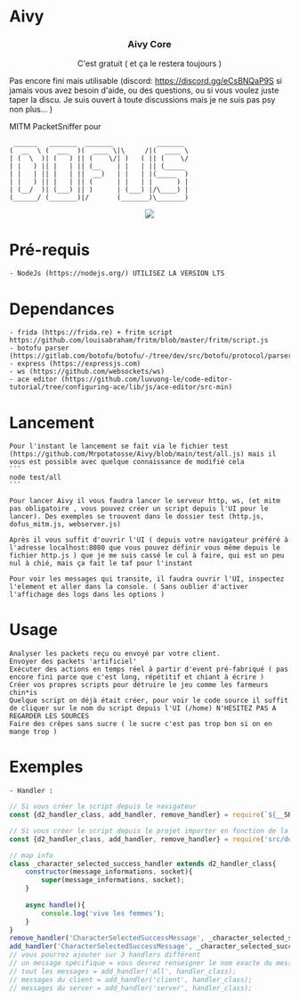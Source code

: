 # Aivy

<h3 align="center"><strong>Aivy Core</strong></h3>

<p align="center">C'est gratuit ( et ça le restera toujours )</p>

Pas encore fini mais utilisable (discord: https://discord.gg/eCsBNQaP9S si jamais vous avez besoin d'aide, ou des questions, ou si vous voulez juste taper la discu. Je suis ouvert à toute discussions mais je ne suis pas psy non plus... )

MITM PacketSniffer pour 
```
 ______   _______  _______           _______ 
(  __  \ (  ___  )(  ____ \|\     /|(  ____ \
| (  \  )| (   ) || (    \/| )   ( || (    \/
| |   ) || |   | || (__    | |   | || (_____ 
| |   | || |   | ||  __)   | |   | |(_____  )
| |   ) || |   | || (      | |   | |      ) |
| (__/  )| (___) || )      | (___) |/\____) |
(______/ (_______)|/       (_______)\_______)
```

<p align="center">
  <img src="https://camo.githubusercontent.com/de3e9648ad06c6d749236ad24df6170fd599071f/68747470733a2f2f7062732e7477696d672e636f6d2f6d656469612f456a5f5a656c65585941492d45514e3f666f726d61743d6a7067266e616d653d6d656469756d"/>
</p>

# Pré-requis
    - NodeJs (https://nodejs.org/) UTILISEZ LA VERSION LTS

# Dependances
    - frida (https://frida.re) + fritm script https://github.com/louisabraham/fritm/blob/master/fritm/script.js 
    - botofu parser (https://gitlab.com/botofu/botofu/-/tree/dev/src/botofu/protocol/parser)
    - express (https://expressjs.com)
    - ws (https://github.com/websockets/ws)
    - ace editor (https://github.com/luvuong-le/code-editor-tutorial/tree/configuring-ace/lib/js/ace-editor/src-min)

# Lancement
    Pour l'instant le lancement se fait via le fichier test (https://github.com/Mrpotatosse/Aivy/blob/main/test/all.js) mais il vous est possible avec quelque connaissance de modifié cela
    ``` 
    node test/all
    ```

    Pour lancer Aivy il vous faudra lancer le serveur http, ws, (et mitm pas obligatoire , vous pouvez créer un script depuis l'UI pour le lancer). Des exemples se trouvent dans le dossier test (http.js, dofus_mitm.js, webserver.js)

    Après il vous suffit d'ouvrir l'UI ( depuis votre navigateur préféré à l'adresse localhost:8080 que vous pouvez définir vous même depuis le fichier http.js ) que je me suis cassé le cul à faire, qui est un peu nul à chié, mais ça fait le taf pour l'instant

    Pour voir les messages qui transite, il faudra ouvrir l'UI, inspectez l'element et aller dans la console. ( Sans oublier d'activer l'affichage des logs dans les options )

# Usage
    Analyser les packets reçu ou envoyé par votre client.
    Envoyer des packets 'artificiel'
    Exécuter des actions en temps réel à partir d'event pré-fabriqué ( pas encore fini parce que c'est long, répétitif et chiant à écrire )
    Créer vos propres scripts pour détruire le jeu comme les farmeurs chin*is
    Quelque script on déjà était créer, pour voir le code source il suffit de cliquer sur le nom du script depuis l'UI (/home) N'HESITEZ PAS A REGARDER LES SOURCES
    Faire des crêpes sans sucre ( le sucre c'est pas trop bon si on en mange trop )

# Exemples

    - Handler : 
```javascript
// Si vous créer le script depuis le navigateur 
const {d2_handler_class, add_handler, remove_handler} = require(`${__SRC}/dofus/messages/handlers/index`);

// Si vous créer le script depuis le projet importer en fonction de la location du fichier
const {d2_handler_class, add_handler, remove_handler} = require('src/dofus/messages/handlers/index'); // dépendra de la ou vous vous situé

// map info
class _character_selected_success_handler extends d2_handler_class{
    constructor(message_informations, socket){
        super(message_informations, socket);
    }
    
    async handle(){
        console.log('vive les femmes');
    }
}
remove_handler('CharacterSelectedSuccessMessage', _character_selected_success_handler, true);
add_handler('CharacterSelectedSuccessMessage', _character_selected_success_handler);
// vous pourrez ajouter sur 3 handlers différent
// un message spécifique = vous devrez renseigner le nom exacte du message
// tout les messages = add_handler('all', handler_class);
// messages du client = add_handler('client', handler_class);
// messages du server = add_handler('server', handler_class);
```
